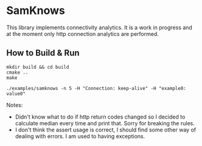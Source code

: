 # SamKnows

This library implements connectivity analytics. It is a work in progress and at the moment only http connection analytics are performed.

## How to Build & Run
```
mkdir build && cd build
cmake ..
make

./examples/samknows -n 5 -H "Connection: keep-alive" -H "example0: value0"
```

Notes:
* Didn't know what to do if http return codes changed so I decided to calculate median every time and print that. Sorry for breaking the rules.
* I don't think the assert usage is correct, I should find some other way of dealing with errors. I am used to having exceptions.
